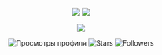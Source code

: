 <p align="center">
  <img src="https://github-readme-stats.vercel.app/api?username=MaybePritz&show_icons=true&hide_title=true&hide_border=true&theme=transparent&card_width=400" />
  <img src="https://github-readme-stats.vercel.app/api/top-langs/?username=MaybePritz&layout=compact&hide_border=true&theme=transparent&card_width=300" />
</p>

<p align="center">
  <img src="https://streak-stats.demolab.com?user=MaybePritz&theme=transparent&hide_border=true" />
</p>

<p align="center">
  <img src="https://komarev.com/ghpvc/?username=MaybePritz&label=Views&color=blueviolet&style=flat-square" alt="Просмотры профиля" />
  <img src="https://img.shields.io/github/stars/MaybePritz?color=yellow&label=Stars&style=flat-square" alt="Stars" />
  <img src="https://img.shields.io/github/followers/MaybePritz?label=Followers&style=flat-square&color=blue" alt="Followers" />
</p>
